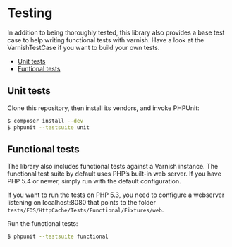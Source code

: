 Testing
=======

In addition to being thoroughly tested, this library also provides a base test
case to help writing functional tests with varnish. Have a look at the
VarnishTestCase if you want to build your own tests.

* [Unit tests](#unit-tests)
* [Funtional tests](#functional-tests)

Unit tests
----------

Clone this repository, then install its vendors, and invoke PHPUnit:

```bash
$ composer install --dev
$ phpunit --testsuite unit
```

Functional tests
----------------

The library also includes functional tests against a Varnish instance. The
functional test suite by default uses PHP’s built-in web server. If you have
PHP 5.4 or newer, simply run with the default configuration.

If you want to run the tests on PHP 5.3, you need to configure a webserver
listening on localhost:8080 that points to the folder
`tests/FOS/HttpCache/Tests/Functional/Fixtures/web`.

Run the functional tests:

```bash
$ phpunit --testsuite functional
```
